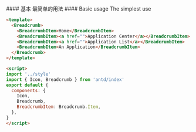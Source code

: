 <cn>
  #### 基本
  最简单的用法
</cn>

<us>
  #### Basic usage 
  The simplest use
</us>

```html
<template>
  <Breadcrumb>
    <BreadcrumbItem>Home</BreadcrumbItem>
    <BreadcrumbItem><a href="">Application Center</a></BreadcrumbItem>
    <BreadcrumbItem><a href="">Application List</a></BreadcrumbItem>
    <BreadcrumbItem>An Application</BreadcrumbItem>
  </Breadcrumb>
</template>

<script>
import '../style'
import { Icon, Breadcrumb } from 'antd/index'
export default {
  components: {
    Icon,
    Breadcrumb,
    BreadcrumbItem: Breadcrumb.Item,
  },
}
</script>

```
